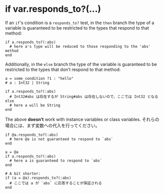 # if var.responds_to?(...)

If an `if`'s condition is a `responds_to?` test, in the `then` branch the type of a variable is guaranteed to be restricted to the types that respond to that method:

```crystal
if a.responds_to?(:abs)
  # here a's type will be reduced to those responding to the 'abs' method
end
```

Additionally, in the `else` branch the type of the variable is guaranteed to be restricted to the types that don’t respond to that method:

```crystal
a = some_condition ?1 : "hello"
# a : Int32 | String

if a.responds_to?(:abs)
  # Int32#abs は存在するが String#abs は存在しないので、ここでは Int32 となる
else
  # here a will be String
end
```

The above **doesn’t** work with instance variables or class variables. それらの場合には、まず変数への代入を行ってください。

```crystal
if @a.responds_to?(:abs)
  # here @a is not guaranteed to respond to `abs`
end

a = @a
if a.responds_to?(:abs)
  # here a is guaranteed to respond to `abs`
end

# A bit shorter:
if (a = @a).responds_to?(:abs)
  # ここでは a が `abs` に応答することが保証される
end
```

